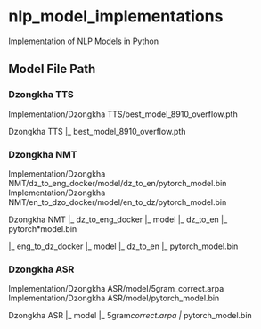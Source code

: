 # nlp_model_implementations

Implementation of NLP Models in Python

## Model File Path

### Dzongkha TTS

Implementation/Dzongkha TTS/best_model_8910_overflow.pth

Dzongkha TTS
|\_ best_model_8910_overflow.pth

### Dzongkha NMT

Implementation/Dzongkha NMT/dz_to_eng_docker/model/dz_to_en/pytorch_model.bin
Implementation/Dzongkha NMT/en_to_dzo_docker/model/en_to_dz/pytorch_model.bin

Dzongkha NMT
|_ dz_to_eng_docker
|_ model
|_ dz_to_en
|_ pytorch\*model.bin

|_ eng_to_dz_docker
|_ model
|_ dz_to_en
|_ pytorch_model.bin

### Dzongkha ASR

Implementation/Dzongkha ASR/model/5gram_correct.arpa
Implementation/Dzongkha ASR/model/pytorch_model.bin

Dzongkha ASR
|_ model
|_ 5gram*correct.arpa
|* pytorch_model.bin
